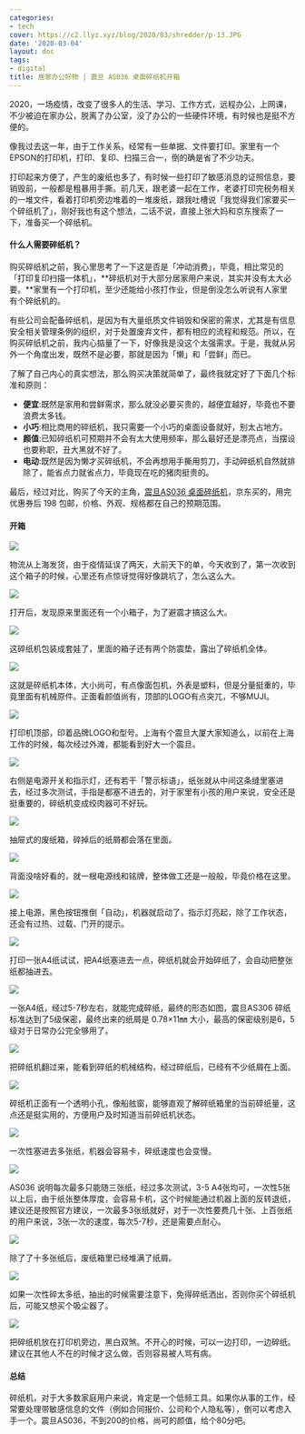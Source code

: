 ```yaml
---
categories:
- tech
cover: https://c2.llyz.xyz/blog/2020/03/shredder/p-13.JPG
date: '2020-03-04'
layout: doc
tags:
- digital
title: 居家办公好物 | 震旦 AS036 桌面碎纸机开箱
---
```


2020，一场疫情，改变了很多人的生活、学习、工作方式，远程办公，上网课，不少被迫在家办公，脱离了办公室，没了办公的一些硬件环境，有时候也是挺不方便的。

像我过去这一年，由于工作关系，经常有一些单据、文件要打印。家里有一个EPSON的打印机，打印、复印、扫描三合一，倒的确是省了不少功夫。

打印起来方便了，产生的废纸也多了，有时候一些打印了敏感消息的证照信息，要销毁前，一般都是粗暴用手撕。前几天，跟老婆一起在工作，老婆打印完税务相关的一堆文件，看着打印机旁边堆着的一堆废纸，跟我吐槽说「我觉得我们家要买一个碎纸机了」，刚好我也有这个想法，二话不说，直接上张大妈和京东搜索了一下，准备买一个碎纸机。

#### 什么人需要碎纸机？

购买碎纸机之前，我心里思考了一下这是否是「冲动消费」，毕竟，相比常见的「打印复印扫描一体机」，**碎纸机对于大部分居家用户来说，其实并没有太大必要。**家里有一个打印机，至少还能给小孩打作业，但是倒没怎么听说有人家里有个碎纸机的。

有些公司会配备碎纸机，是因为有大量纸质文件销毁和保密的需求，尤其是有信息安全相关管理条例的组织，对于处置废弃文件，都有相应的流程和规范。所以，在购买碎纸机之前，我内心掂量了一下，好像我是没这个太强需求。于是，我就从另外一个角度出发，既然不是必要，那就是因为「懒」和「尝鲜」而已。

了解了自己内心的真实想法，那么购买决策就简单了，最终我就定好了下面几个标准和原则：

- **便宜**:既然是家用和尝鲜需求，那么就没必要买贵的，越便宜越好，毕竟也不要浪费太多钱。
- **小巧**:相比商用的碎纸机，我只需要一个小巧的桌面设备就好，别太占地方。
- **颜值**:已知碎纸机可预期并不会有太大使用频率，那么最好还是漂亮点，当摆设也要称职，丑大黑就不好了。
- **电动**:既然是因为懒才买碎纸机，不会再想用手撕用剪刀，手动碎纸机自然就排除了，能省点力就省点力，毕竟现在吃的猪肉挺贵的。

最后，经过对比，购买了今天的主角，[震旦AS036 桌面碎纸机](https://zuoluo.tv/as036)，京东买的，用完优惠券后 198 包邮，价格、外观、规格都在自己的预期范围。

#### 开箱

![](https://c2.llyz.xyz/blog/2020/03/shredder/p-3.JPG)

物流从上海发货，由于疫情延误了两天，大前天下的单，今天收到了，第一次收到这个箱子的时候，心里还有点惊讶觉得好像跳坑了，怎么这么大。

![](https://c2.llyz.xyz/blog/2020/03/shredder/p-4.JPG)

打开后，发现原来里面还有一个小箱子，为了避震才搞这么大。

![](https://c2.llyz.xyz/blog/2020/03/shredder/p-5.JPG)

这碎纸机包装成套娃了，里面的箱子还有两个防震垫，露出了碎纸机全体。

![](https://c2.llyz.xyz/blog/2020/03/shredder/p-6.JPG)

这就是碎纸机本体，大小尚可，有点像面包机，外表是塑料，但是分量挺重的，毕竟里面有机械原件。正面看颜值尚有，顶部的LOGO有点突兀，不够MUJI。

![](https://c2.llyz.xyz/blog/2020/03/shredder/p-7.JPG)

打印机顶部，印着品牌LOGO和型号。上海有个震旦大厦大家知道么，以前在上海工作的时候，每次经过外滩，都能看到好大一个震旦。

![](https://c2.llyz.xyz/blog/2020/03/shredder/p-8.JPG)

右侧是电源开关和指示灯，还有若干「警示标语」，纸张就从中间这条缝里塞进去，经过多次测试，手指是都塞不进去的，对于家里有小孩的用户来说，安全还是挺重要的，碎纸机变成绞肉器可不好玩。

![](https://c2.llyz.xyz/blog/2020/03/shredder/p-9.JPG)

抽屉式的废纸箱，碎掉后的纸屑都会落在里面。

![](https://c2.llyz.xyz/blog/2020/03/shredder/p-11.JPG)

背面没啥好看的，就一根电源线和铭牌，整体做工还是一般般，毕竟价格在这里。

![](https://c2.llyz.xyz/blog/2020/03/shredder/p-12.JPG)

接上电源，黑色按钮推倒「自动」，机器就启动了，指示灯亮起，除了工作状态，还会有过热、过载、门开的提示。

![](https://c2.llyz.xyz/blog/2020/03/shredder/p-13.JPG)

打印一张A4纸试试，把A4纸塞进去一点，碎纸机就会开始碎纸了，会自动把整张纸都抽进去。

![](https://c2.llyz.xyz/blog/2020/03/shredder/p-14.JPG)

一张A4纸，经过5-7秒左右，就能完成碎纸，最终的形态如图，震旦AS306 碎纸标准达到了5级保密，最终出来的纸屑是 0.78×11㎜ 大小，最高的保密级别是6，5级对于日常办公完全够用了。

![](https://c2.llyz.xyz/blog/2020/03/shredder/p-17.JPG)

把碎纸机翻过来，能看到碎纸的机械结构，经过碎纸后，已经有不少纸屑在上面。

![](https://c2.llyz.xyz/blog/2020/03/shredder/p-16.JPG)

碎纸机正面有一个透明小孔，像船舷窗，能够直观了解碎纸箱里的当前碎纸量，这点还是挺实用的，方便用户及时知道当前碎纸机状态。

![](https://c2.llyz.xyz/blog/2020/03/shredder/p-18.JPG)

一次性塞进去多张纸，机器会容易卡，碎纸速度也会变慢。

![](https://c2.llyz.xyz/blog/2020/03/shredder/p-15.JPG)

AS036 说明每次最多只能随三张纸，经过多次测试，3-5 A4张均可，一次性5张以上后，由于纸张整体厚度，会容易卡机，这个时候能通过机器上面的反转退纸，建议还是按照官方建议，一次最多3张纸就好，对于一次性要费几十张、上百张纸的用户来说，3张一次的速度，每次5-7秒，还是需要点耐心。

![](https://c2.llyz.xyz/blog/2020/03/shredder/p-19.JPG)

除了了十多张纸后，废纸箱里已经堆满了纸屑。

![](https://c2.llyz.xyz/blog/2020/03/shredder/p-20.JPG)

如果一次性碎太多纸，抽出的时候需要注意下，免得碎纸洒出，否则你买个碎纸机后，可能又想买个吸尘器了。

![](https://c2.llyz.xyz/blog/2020/03/shredder/p-21.JPG)

把碎纸机放在打印机旁边，黑白双煞。不开心的时候，可以一边打印，一边碎纸。建议在其他人不在的时候才这么做，否则容易被人骂有病。

#### 总结

碎纸机，对于大多数家庭用户来说，肯定是一个低频工具。如果你从事的工作，经常要处理带敏感信息的文件（例如合同报价、公司和个人隐私等），倒可以考虑入手一个。震旦AS036，不到200的价格，尚可的颜值，给个80分吧。
